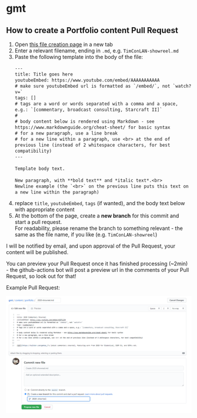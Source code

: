 # gmt

## How to create a Portfolio content Pull Request

1. Open [this file creation page](https://github.com/oliver-0/gmt/new/master/content/portfolio/) in a new tab
2. Enter a relevant filename, ending in `.md`, e.g. `TimConLAN-showreel.md`
3. Paste the following template into the body of the file:
    ```
    ---
    title: Title goes here
    youtubeEmbed: https://www.youtube.com/embed/AAAAAAAAAAA
    # make sure youtubeEmbed url is formatted as `/embed/`, not `watch?v=`
    tags: []
    # tags are a word or words separated with a comma and a space, e.g.: `[commentary, broadcast consulting, Starcraft II]`
    #
    # body content below is rendered using Markdown - see https://www.markdownguide.org/cheat-sheet/ for basic syntax
    # for a new paragraph, use a line break
    # for a new line within a paragraph, use <br> at the end of previous line (instead of 2 whitespace characters, for best compatibility)
    ---
    
    Template body text.

    New paragraph, with **bold text** and *italic text*.<br>
    Newline example (the `<br>` on the previous line puts this text on a new line within the paragraph)
    ```
4. replace `title`, `youtubeEmbed`, `tags` (if wanted), and the body text below with appropriate content
5. At the bottom of the page, create a **new branch** for this commit and start a pull request.  
    For readability, please rename the branch to something relevant - the same as the file name, if you like (e.g. `TimConLAN-showreel`)
    
I will be notified by email, and upon approval of the Pull Request, your content will be published.

You can preview your Pull Request once it has finished processing (~2min) - the github-actions bot will post a preview url in the comments of your Pull Request, so look out for that!

Example Pull Request:

![Example Pull Request image](/.github/example-PR.PNG?raw=true "Example Pull Request")
